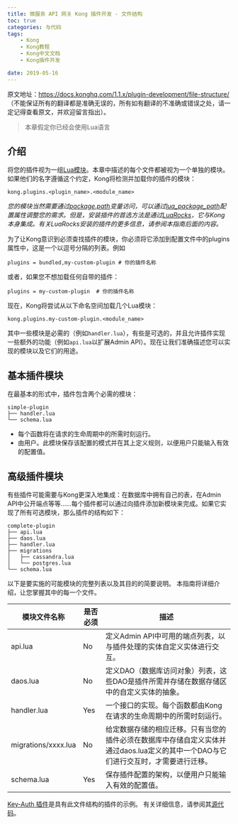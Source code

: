 ```yaml
---
title: 微服务 API 网关 Kong 插件开发 - 文件结构
toc: true
categories: 与代码
tags: 
	- Kong
	- Kong教程
	- Kong中文文档
	- Kong插件开发

date: 2019-05-16
---
```


原文地址：https://docs.konghq.com/1.1.x/plugin-development/file-structure/ （不能保证所有的翻译都是准确无误的，所有如有翻译的不准确或错误之处，请一定记得查看原文，并欢迎留言指出）。

> 本章假定你已经会使用Lua语言

## 介绍

将您的插件视为一组[Lua模块](http://www.lua.org/manual/5.1/manual.html#6.3)。本章中描述的每个文件都被视为一个单独的模块。如果他们的名字遵循这个约定，Kong将检测并加载你的插件的模块：

```
kong.plugins.<plugin_name>.<module_name>
```

*您的模块当然需要通过[package.path](http://www.lua.org/manual/5.1/manual.html#pdf-package.path)变量访问，可以通过[lua_package_path](https://docs.konghq.com/1.1.x/configuration/#development-miscellaneous-section)配置属性调整您的需求。但是，安装插件的首选方法是通过[LuaRocks](https://luarocks.org/)，它与Kong本身集成。有关LuaRocks安装的插件的更多信息，请参阅本指南后面的内容。*

为了让Kong意识到必须查找插件的模块，你必须将它添加到配置文件中的plugins属性中，这是一个以逗号分隔的列表。例如
```
plugins = bundled,my-custom-plugin # 你的插件名称
```
或者，如果您不想加载任何自带的插件：
```
plugins = my-custom-plugin  # 你的插件名称
```
现在，Kong将尝试从以下命名空间加载几个Lua模块：
```
kong.plugins.my-custom-plugin.<module_name>
```
其中一些模块是必需的（例如`handler.lua`），有些是可选的，并且允许插件实现一些额外的功能（例如`api.lua`以扩展Admin API）。现在让我们准确描述您可以实现的模块以及它们的用途。

## 基本插件模块
在最基本的形式中，插件包含两个必需的模块：
```
simple-plugin
├── handler.lua
└── schema.lua
```

- 每个函数将在请求的生命周期中的所需时刻运行。
- 由用户。此模块保存该配置的模式并在其上定义规则，以便用户只能输入有效的配置值。

## 高级插件模块

有些插件可能需要与Kong更深入地集成：在数据库中拥有自己的表，在Admin API中公开端点等等......每个插件都可以通过向插件添加新模块来完成。如果它实现了所有可选模块，那么插件的结构如下：
```
complete-plugin
├── api.lua
├── daos.lua
├── handler.lua
├── migrations
│   ├── cassandra.lua
│   └── postgres.lua
└── schema.lua
```

以下是要实施的可能模块的完整列表以及其目的的简要说明。
本指南将详细介绍，让您掌握其中的每一个文件。

| 模块文件名称 | 是否必须 | 描述 |
| ------------ | -------- | ---- |
| api.lua | No | 定义Admin API中可用的端点列表，以与插件处理的实体自定义实体进行交互。 |
| daos.lua | No | 定义DAO（数据库访问对象）列表，这些DAO是插件所需并存储在数据存储区中的自定义实体的抽象。 |
| handler.lua | Yes | 一个接口的实现。每个函数都由Kong在请求的生命周期中的所需时刻运行。 |
| migrations/xxxx.lua | No | 给定数据存储的相应迁移。只有当您的插件必须在数据库中存储自定义实体并通过daos.lua定义的其中一个DAO与它们进行交互时，才需要进行迁移。 |
| schema.lua | Yes | 保存插件配置的架构，以便用户只能输入有效的配置值。 |

[Key-Auth 插件](https://docs.konghq.com/plugins/key-authentication/)是具有此文件结构的插件的示例。
有关详细信息，请参阅其[源代码](https://github.com/Kong/kong/tree/master/kong/plugins/key-auth)。














